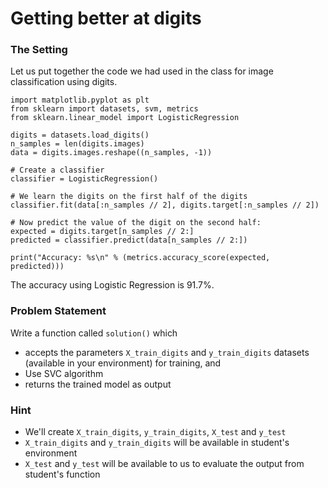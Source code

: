 # Getting better at digits

### The Setting
Let us put together the code we had used in the class for image classification using digits.

    import matplotlib.pyplot as plt
    from sklearn import datasets, svm, metrics
    from sklearn.linear_model import LogisticRegression

    digits = datasets.load_digits()
    n_samples = len(digits.images)
    data = digits.images.reshape((n_samples, -1))

    # Create a classifier
    classifier = LogisticRegression()

    # We learn the digits on the first half of the digits
    classifier.fit(data[:n_samples // 2], digits.target[:n_samples // 2])

    # Now predict the value of the digit on the second half:
    expected = digits.target[n_samples // 2:]
    predicted = classifier.predict(data[n_samples // 2:])

    print("Accuracy: %s\n" % (metrics.accuracy_score(expected, predicted)))
    
The accuracy using Logistic Regression is 91.7%.

### Problem Statement
Write a function called `solution()` which

* accepts the parameters `X_train_digits` and `y_train_digits` datasets (available in your environment) for training, and 
* Use SVC algorithm
* returns the trained model as output

### Hint
* We'll create `X_train_digits`, `y_train_digits`, `X_test` and `y_test`
* `X_train_digits` and `y_train_digits` will be available in student's environment
* `X_test` and `y_test` will be available to us to evaluate the output from student's function
